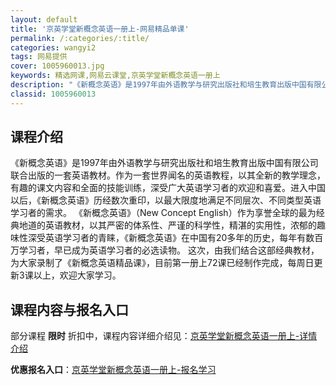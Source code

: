 ```yaml
---
layout: default
title: '京英学堂新概念英语一册上-网易精品单课'
permalink: /:categories/:title/
categories: wangyi2
tags: 网易提供
cover: 1005960013.jpg
keywords: 精选网课,网易云课堂,京英学堂新概念英语一册上
description: "《新概念英语》是1997年由外语教学与研究出版社和培生教育出版中国有限公司联合出版的一套英语教材。作为一套世界闻名的英语教程，以其全新的教学理念，有趣的课文内容和全面的技能训练，深受广大英语"
classid: 1005960013
---
```


## 课程介绍

《新概念英语》是1997年由外语教学与研究出版社和培生教育出版中国有限公司联合出版的一套英语教材。作为一套世界闻名的英语教程，以其全新的教学理念，有趣的课文内容和全面的技能训练，深受广大英语学习者的欢迎和喜爱。进入中国以后，《新概念英语》历经数次重印，以最大限度地满足不同层次、不同类型英语学习者的需求。
《新概念英语》（New Concept English）作为享誉全球的最为经典地道的英语教材，以其严密的体系性、严谨的科学性，精湛的实用性，浓郁的趣味性深受英语学习者的青睐，《新概念英语》在中国有20多年的历史，每年有数百万学习者，早已成为英语学习者的必选读物。
这次，由我们结合这部经典教材，为大家录制了《新概念英语精品课》，目前第一册上72课已经制作完成，每周日更新3课以上，欢迎大家学习。

## 课程内容与报名入口

部分课程 **限时** 折扣中，课程内容详细介绍见：[京英学堂新概念英语一册上-详情介绍](https://study.163.com/course/introduction/1005960013.htm?share=1&shareId=1025206652&utm_campaign=share&utm_medium=iphoneShare&utm_source=&utm_u=1025206652)

**优惠报名入口**：[京英学堂新概念英语一册上-报名学习](https://study.163.com/course/introduction/1005960013.htm?share=1&shareId=1025206652&utm_campaign=share&utm_medium=iphoneShare&utm_source=&utm_u=1025206652)

